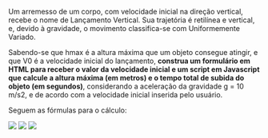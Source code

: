 Um arremesso de um corpo, com velocidade inicial na direção vertical, recebe o nome de Lançamento Vertical. Sua trajetória é retilínea e vertical, e, devido à gravidade, o movimento classifica-se com Uniformemente Variado.

Sabendo-se que hmax é a altura máxima que um objeto consegue atingir, e que V0 é a velocidade inicial do lançamento, **construa um formulário em HTML para receber o valor da velocidade inicial e um script em Javascript que calcule a altura máxima (em metros) e o tempo total de subida do objeto (em segundos)**, considerando a aceleração da gravidade g = 10 m/s2, e de acordo com a velocidade inicial inserida pelo usuário.
 
Seguem as fórmulas para o cálculo:

<img src="https://render.githubusercontent.com/render/math?t_s=frac{V_0}{g}"/>
<img src="https://render.githubusercontent.com/render/math?math=e^{i \pi} = -1">
<img src="https://render.githubusercontent.com/render/math?h_{máx}=frac{V_0^2}{2g}"/>

